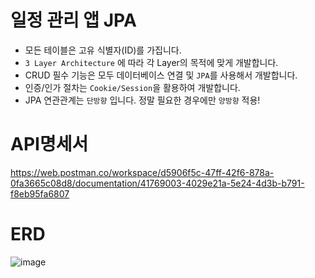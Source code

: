 # 일정 관리 앱 JPA
- 모든 테이블은 고유 식별자(ID)를 가집니다.
- `3 Layer Architecture` 에 따라 각 Layer의 목적에 맞게 개발합니다.
- CRUD 필수 기능은 모두 데이터베이스 연결 및 `JPA`를 사용해서 개발합니다.
- 인증/인가 절차는 `Cookie/Session`을 활용하여 개발합니다.
- JPA 연관관계는 `단방향` 입니다. 정말 필요한 경우에만 `양방향` 적용!

# API명세서
https://web.postman.co/workspace/d5906f5c-47ff-42f6-878a-0fa3665c08d8/documentation/41769003-4029e21a-5e24-4d3b-b791-f8eb95fa6807

# ERD
![image](https://github.com/user-attachments/assets/ed04cc6e-55f7-45fc-92f5-58bc3e03bfce)

